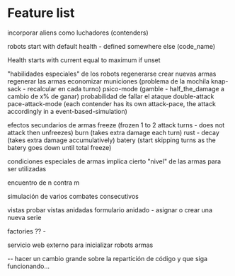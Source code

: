 # Feature list

incorporar aliens como luchadores (contenders)

robots
	start with default health - defined somewhere else (code_name)

Health 
	starts with current equal to maximum if unset

"habilidades especiales" de los robots 
	regenerarse
	crear nuevas armas
	regenerar las armas
	economizar municiones (problema de la mochila knap-sack - recalcular en cada turno)
	psico-mode (gamble - half_the_damage a cambio de x% de ganar)
	probabilidad de fallar el ataque
	double-attack 
	pace-attack-mode (each contender has its own attack-pace, the attack accordingly in a event-based-simulation)

efectos secundarios de armas
	freeze (frozen 1 to 2 attack turns - does not attack then unfreezes)
	burn  (takes extra damage each turn)
	rust - decay (takes extra damage accumulatively)
	batery (start skipping turns as the batery goes down until total freeze)

condiciones especiales de armas
	implica cierto "nivel" de las armas para ser utilizadas


encuentro de n contra m 

simulación de varios combates consecutivos

vistas
	probar vistas anidadas
	formulario anidado - asignar o crear una nueva serie

factories ?? - 
	

servicio web externo para inicializar
	robots
	armas

-- hacer un cambio grande sobre la repartición de código
y que siga funcionando... 